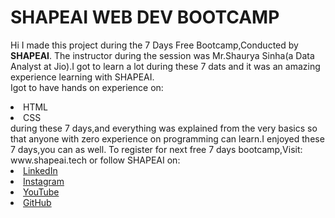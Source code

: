# SHAPEAI WEB DEV BOOTCAMP

Hi I made this project during the 7 Days Free Bootcamp,Conducted by <b> SHAPEAI</b>.
The instructor during the session was Mr.Shaurya Sinha(a Data Analyst at Jio).I got to learn a lot during these 7 dats and it was an amazing experience learning with SHAPEAI.
<br>Igot to have hands on experience on:
<li>HTML
<li>CSS
<br>during these 7 days,and everything was explained from the very basics so that anyone with zero experience on programming can learn.I enjoyed these 7 days,you can as well. To register for next free 7 days bootcamp,Visit:
  www.shapeai.tech
  or follow SHAPEAI on:
     <li><a href="https://in.linkedin.com/company/shapeai">LinkedIn</a>
     <li><a href="https://www.instagram.com/shapeai/?hl=en">Instagram</a>
     <li><a 
    href="https://www.youtube.com/channel/UCTUvDLTW9meuDXWcbmISPdA">YouTube</a>
     <li><a href="https://github.com/shapeai">GitHub</a>
